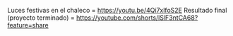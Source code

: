 Luces festivas en el chaleco = 
https://youtu.be/4Qi7xlfoS2E
Resultado final (proyecto terminado) =
https://youtube.com/shorts/lSlF3ntCA68?feature=share
